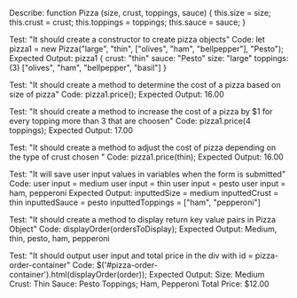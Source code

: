 Describe: function Pizza (size, crust, toppings, sauce) {
  this.size = size;
  this.crust = crust;
  this.toppings = toppings;
  this.sauce = sauce;
}

Test: "It should create a constructor to create pizza objects"
Code:
let pizza1 = new Pizza("large", "thin", ["olives", "ham", "bellpepper"], "Pesto");
Expected Output: 
pizza1 {
  crust: "thin"
  sauce: "Pesto"
  size: "large"
  toppings: (3) ["olives", "ham", "bellpepper", "basil"]
}

Test: "It should create a method to determine the cost of a pizza based on size of pizza"
Code: pizza1.price(); 
Expected Output: 16.00

Test: "It should create a method to increase the cost of a pizza  by $1 for every topping more than 3 that are choosen"
Code: pizza1.price(4 toppings); 
Expected Output: 17.00

Test: "It should create a method to adjust the cost of pizza depending on the type of crust chosen "
Code: pizza1.price(thin); 
Expected Output: 16.00

Test: "It will save user input values in variables when the form is submitted"
Code: 
  user input = medium
  user input = thin
  user input = pesto
  user input  = ham, pepperoni
Expected Output: 
  inputtedSize = medium
  inputtedCrust = thin
  inputtedSauce = pesto
  inputtedToppings = ["ham", "pepperoni"]

Test: "It should create a method to display return key value pairs in Pizza Object"
Code: displayOrder(ordersToDisplay);
Expected Output: Medium, thin, pesto, ham, pepperoni

Test: "It should output user input and total price in the div with id = pizza-order-container"
Code: $('#pizza-order-container').html(displayOrder(order));
Expected Output: 
Size: Medium
Crust: Thin
Sauce: Pesto
Toppings; Ham, Pepperoni
Total Price: $12.00
